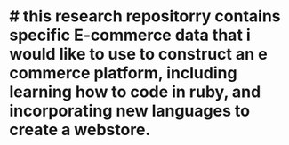 <h1 research_repos_jamie>
# this research repositorry contains specific E-commerce data that i would like to use to construct an e commerce platform, including learning how to code in ruby, and incorporating new languages to create a webstore.
<git remote add source-repo https://github.com/spree/spree>
<git fetch source-repo>
<git merge source-repo/source-branch>
